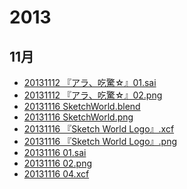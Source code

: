 2013
======

## 11月
* [20131112 『アラ、吃驚☆』01.sai](https://github.com/hattoushinha/CG_Work/commits/master/2013/20131112%20%E3%80%8E%E3%82%A2%E3%83%A9%E3%80%81%E5%90%83%E9%A9%9A%E2%98%86%E3%80%8F01.sai)
* [20131112 『アラ、吃驚☆』02.png](https://github.com/hattoushinha/CG_Work/commits/master/2013/20131112%20%E3%80%8E%E3%82%A2%E3%83%A9%E3%80%81%E5%90%83%E9%A9%9A%E2%98%86%E3%80%8F02.png)
* [20131116 SketchWorld.blend](https://github.com/hattoushinha/CG_Work/commits/master/2013/20131116%20SkechWorld.blend)
* [20131116 SketchWorld.png](https://github.com/hattoushinha/CG_Work/commits/master/2013/20131116%20SkechWorld.png)
* [20131116 『Sketch World Logo』.xcf](https://github.com/hattoushinha/CG_Work/commits/master/2013/20131116%20%E3%80%8ESketch%20World%20Logo%E3%80%8F.xcf)
* [20131116 『Sketch World Logo』.png](https://github.com/hattoushinha/CG_Work/commits/master/2013/20131116%20%E3%80%8ESketch%20World%20Logo%E3%80%8F.png)
* [20131116 01.sai](https://github.com/hattoushinha/CG_Work/commits/master/2013/20131116%2001.sai)
* [20131116 02.png](https://github.com/hattoushinha/CG_Work/commits/master/2013/20131116%2002.png)
* [20131116 04.xcf](https://github.com/hattoushinha/CG_Work/commits/master/2013/20131116%2004.xcf)